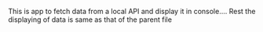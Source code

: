 This is app to fetch data from a local API and display it in console....
Rest the displaying of data is same as that of the parent file
